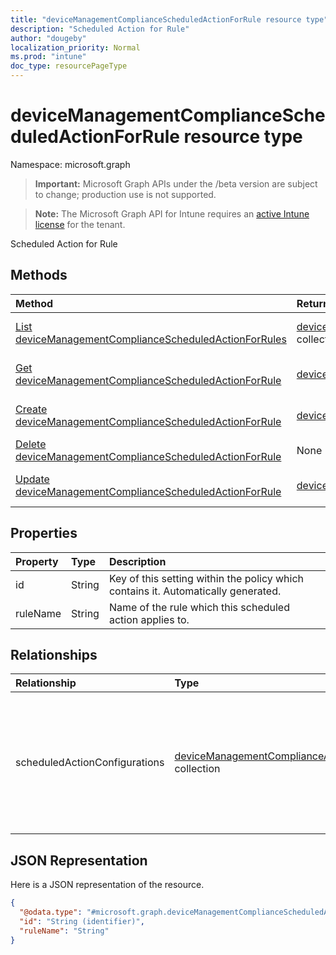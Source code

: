 ```yaml
---
title: "deviceManagementComplianceScheduledActionForRule resource type"
description: "Scheduled Action for Rule"
author: "dougeby"
localization_priority: Normal
ms.prod: "intune"
doc_type: resourcePageType
---
```


# deviceManagementComplianceScheduledActionForRule resource type

Namespace: microsoft.graph

> **Important:** Microsoft Graph APIs under the /beta version are subject to change; production use is not supported.

> **Note:** The Microsoft Graph API for Intune requires an [active Intune license](https://go.microsoft.com/fwlink/?linkid=839381) for the tenant.

Scheduled Action for Rule

## Methods
|Method|Return Type|Description|
|:---|:---|:---|
|[List deviceManagementComplianceScheduledActionForRules](../api/intune-deviceconfigv2-devicemanagementcompliancescheduledactionforrule-list.md)|[deviceManagementComplianceScheduledActionForRule](../resources/intune-deviceconfigv2-devicemanagementcompliancescheduledactionforrule.md) collection|List properties and relationships of the [deviceManagementComplianceScheduledActionForRule](../resources/intune-deviceconfigv2-devicemanagementcompliancescheduledactionforrule.md) objects.|
|[Get deviceManagementComplianceScheduledActionForRule](../api/intune-deviceconfigv2-devicemanagementcompliancescheduledactionforrule-get.md)|[deviceManagementComplianceScheduledActionForRule](../resources/intune-deviceconfigv2-devicemanagementcompliancescheduledactionforrule.md)|Read properties and relationships of the [deviceManagementComplianceScheduledActionForRule](../resources/intune-deviceconfigv2-devicemanagementcompliancescheduledactionforrule.md) object.|
|[Create deviceManagementComplianceScheduledActionForRule](../api/intune-deviceconfigv2-devicemanagementcompliancescheduledactionforrule-create.md)|[deviceManagementComplianceScheduledActionForRule](../resources/intune-deviceconfigv2-devicemanagementcompliancescheduledactionforrule.md)|Create a new [deviceManagementComplianceScheduledActionForRule](../resources/intune-deviceconfigv2-devicemanagementcompliancescheduledactionforrule.md) object.|
|[Delete deviceManagementComplianceScheduledActionForRule](../api/intune-deviceconfigv2-devicemanagementcompliancescheduledactionforrule-delete.md)|None|Deletes a [deviceManagementComplianceScheduledActionForRule](../resources/intune-deviceconfigv2-devicemanagementcompliancescheduledactionforrule.md).|
|[Update deviceManagementComplianceScheduledActionForRule](../api/intune-deviceconfigv2-devicemanagementcompliancescheduledactionforrule-update.md)|[deviceManagementComplianceScheduledActionForRule](../resources/intune-deviceconfigv2-devicemanagementcompliancescheduledactionforrule.md)|Update the properties of a [deviceManagementComplianceScheduledActionForRule](../resources/intune-deviceconfigv2-devicemanagementcompliancescheduledactionforrule.md) object.|

## Properties
|Property|Type|Description|
|:---|:---|:---|
|id|String|Key of this setting within the policy which contains it. Automatically generated.|
|ruleName|String|Name of the rule which this scheduled action applies to.|

## Relationships
|Relationship|Type|Description|
|:---|:---|:---|
|scheduledActionConfigurations|[deviceManagementComplianceActionItem](../resources/intune-deviceconfigv2-devicemanagementcomplianceactionitem.md) collection|The list of scheduled action configurations for this compliance policy. This collection can contain a maximum of 100 elements.|

## JSON Representation
Here is a JSON representation of the resource.
<!-- {
  "blockType": "resource",
  "keyProperty": "id",
  "@odata.type": "microsoft.graph.deviceManagementComplianceScheduledActionForRule"
}
-->
``` json
{
  "@odata.type": "#microsoft.graph.deviceManagementComplianceScheduledActionForRule",
  "id": "String (identifier)",
  "ruleName": "String"
}
```



